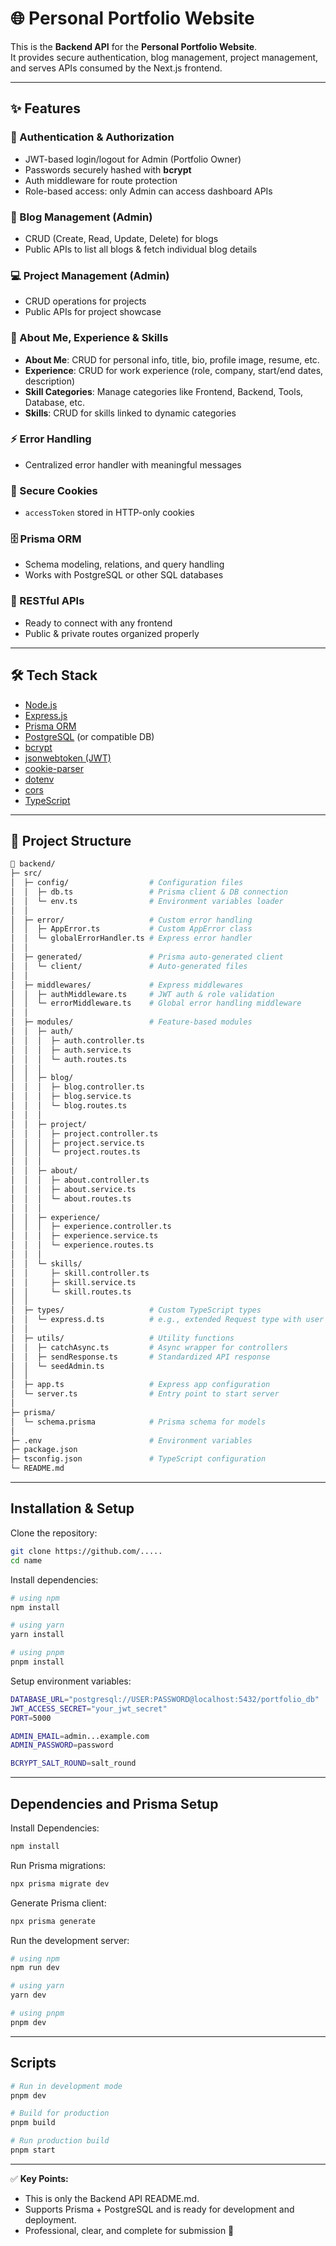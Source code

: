 
# 🌐 Personal Portfolio Website

This is the **Backend API** for the **Personal Portfolio Website**.  
It provides secure authentication, blog management, project management, and serves APIs consumed by the Next.js frontend.

---

## ✨ Features

### 🔐 Authentication & Authorization
- JWT-based login/logout for Admin (Portfolio Owner)
- Passwords securely hashed with **bcrypt**
- Auth middleware for route protection
- Role-based access: only Admin can access dashboard APIs

### 📝 Blog Management (Admin)
- CRUD (Create, Read, Update, Delete) for blogs
- Public APIs to list all blogs & fetch individual blog details

### 💻 Project Management (Admin)
- CRUD operations for projects
- Public APIs for project showcase

### 👤 About Me, Experience & Skills
- **About Me**: CRUD for personal info, title, bio, profile image, resume, etc.
- **Experience**: CRUD for work experience (role, company, start/end dates, description)
- **Skill Categories**: Manage categories like Frontend, Backend, Tools, Database, etc.
- **Skills**: CRUD for skills linked to dynamic categories

### ⚡ Error Handling
- Centralized error handler with meaningful messages

### 🍪 Secure Cookies
- `accessToken` stored in HTTP-only cookies

### 🗄️ Prisma ORM
- Schema modeling, relations, and query handling
- Works with PostgreSQL or other SQL databases

### 📡 RESTful APIs
- Ready to connect with any frontend
- Public & private routes organized properly

---

## 🛠️ Tech Stack
- [Node.js](https://nodejs.org/)
- [Express.js](https://expressjs.com/)
- [Prisma ORM](https://www.prisma.io/)
- [PostgreSQL](https://www.postgresql.org/) (or compatible DB)
- [bcrypt](https://www.npmjs.com/package/bcrypt)
- [jsonwebtoken (JWT)](https://www.npmjs.com/package/jsonwebtoken)
- [cookie-parser](https://www.npmjs.com/package/cookie-parser)
- [dotenv](https://www.npmjs.com/package/dotenv)
- [cors](https://www.npmjs.com/package/cors)
- [TypeScript](https://www.typescriptlang.org/)

---

## 📂 Project Structure
```bash
📂 backend/
├─ src/
│  ├─ config/                  # Configuration files
│  │  ├─ db.ts                 # Prisma client & DB connection
│  │  └─ env.ts                # Environment variables loader
│  │
│  ├─ error/                   # Custom error handling
│  │  ├─ AppError.ts           # Custom AppError class
│  │  └─ globalErrorHandler.ts # Express error handler
│  │
│  ├─ generated/               # Prisma auto-generated client
│  │  └─ client/               # Auto-generated files
│  │
│  ├─ middlewares/             # Express middlewares
│  │  ├─ authMiddleware.ts     # JWT auth & role validation
│  │  └─ errorMiddleware.ts    # Global error handling middleware
│  │
│  ├─ modules/                 # Feature-based modules
│  │  ├─ auth/
│  │  │  ├─ auth.controller.ts
│  │  │  ├─ auth.service.ts
│  │  │  └─ auth.routes.ts
│  │  │
│  │  ├─ blog/
│  │  │  ├─ blog.controller.ts
│  │  │  ├─ blog.service.ts
│  │  │  └─ blog.routes.ts
│  │  │
│  │  ├─ project/
│  │  │  ├─ project.controller.ts
│  │  │  ├─ project.service.ts
│  │  │  └─ project.routes.ts
│  │  │
│  │  ├─ about/
│  │  │  ├─ about.controller.ts
│  │  │  ├─ about.service.ts
│  │  │  └─ about.routes.ts
│  │  │
│  │  ├─ experience/
│  │  │  ├─ experience.controller.ts
│  │  │  ├─ experience.service.ts
│  │  │  └─ experience.routes.ts
│  │  │
│  │  └─ skills/
│  │     ├─ skill.controller.ts
│  │     ├─ skill.service.ts
│  │     └─ skill.routes.ts
│  │
│  ├─ types/                   # Custom TypeScript types
│  │  └─ express.d.ts          # e.g., extended Request type with user
│  │
│  ├─ utils/                   # Utility functions
│  │  ├─ catchAsync.ts         # Async wrapper for controllers
│  │  ├─ sendResponse.ts       # Standardized API response
│  │  └─ seedAdmin.ts
│  │
│  ├─ app.ts                   # Express app configuration
│  └─ server.ts                # Entry point to start server
│
├─ prisma/
│  └─ schema.prisma            # Prisma schema for models
│
├─ .env                        # Environment variables
├─ package.json
├─ tsconfig.json               # TypeScript configuration
└─ README.md
```

---

## Installation & Setup

Clone the repository:

```bash
git clone https://github.com/.....
cd name
```

Install dependencies:

```bash
# using npm
npm install

# using yarn
yarn install

# using pnpm
pnpm install
```

Setup environment variables:

```bash
DATABASE_URL="postgresql://USER:PASSWORD@localhost:5432/portfolio_db"
JWT_ACCESS_SECRET="your_jwt_secret"
PORT=5000

ADMIN_EMAIL=admin...example.com
ADMIN_PASSWORD=password

BCRYPT_SALT_ROUND=salt_round
```
---
## Dependencies and Prisma Setup

Install Dependencies:
```bash
npm install
```
Run Prisma migrations:
```bash
npx prisma migrate dev
```
Generate Prisma client:
```bash
npx prisma generate
```

Run the development server:

```bash
# using npm
npm run dev

# using yarn
yarn dev

# using pnpm
pnpm dev
```

---

## Scripts

```bash
# Run in development mode
pnpm dev

# Build for production
pnpm build

# Run production build
pnpm start
```

---

✅ **Key Points:**
- This is only the Backend API README.md.
- Supports Prisma + PostgreSQL and is ready for development and deployment.
- Professional, clear, and complete for submission 🚀